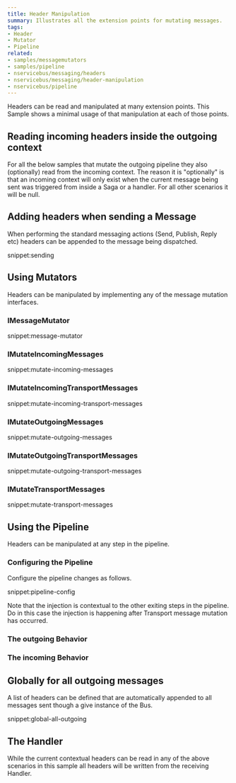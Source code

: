 ```yaml
---
title: Header Manipulation
summary: Illustrates all the extension points for mutating messages.
tags:
- Header
- Mutator
- Pipeline
related:
- samples/messagemutators
- samples/pipeline
- nservicebus/messaging/headers
- nservicebus/messaging/header-manipulation
- nservicebus/pipeline
---
```


Headers can be read and manipulated at many extension points. This Sample shows a minimal usage of that manipulation at each of those points.


## Reading incoming headers inside the outgoing context

For all the below samples that mutate the outgoing pipeline they also (optionally) read from the incoming context. The reason it is "optionally" is that an incoming context will only exist when the current message being sent was triggered from inside a Saga or a handler. For all other scenarios it will be null.


## Adding headers when sending a Message

When performing the standard messaging actions (Send, Publish, Reply etc) headers can be appended to the message being dispatched.

snippet:sending

## Using Mutators

Headers can be manipulated by implementing any of the message mutation interfaces.
 

### IMessageMutator

snippet:message-mutator


### IMutateIncomingMessages

snippet:mutate-incoming-messages


### IMutateIncomingTransportMessages

snippet:mutate-incoming-transport-messages


### IMutateOutgoingMessages

snippet:mutate-outgoing-messages


### IMutateOutgoingTransportMessages

snippet:mutate-outgoing-transport-messages


### IMutateTransportMessages

snippet:mutate-transport-messages


## Using the Pipeline 

Headers can be manipulated at any step in the pipeline.


### Configuring the Pipeline

Configure the pipeline changes as follows.

snippet:pipeline-config

Note that the injection is contextual to the other exiting steps in the pipeline. Do in this case the injection is happening after Transport message mutation has occurred.


### The outgoing Behavior

<!-- import outgoing-header-behavior-->


### The incoming Behavior

<!-- import incoming-header-behavior-->


## Globally for all outgoing messages

A list of headers can be defined that are automatically appended to all messages sent though a give instance of the Bus.

snippet:global-all-outgoing


## The Handler

While the current contextual headers can be read in any of the above scenarios in this sample all headers will be written from the receiving Handler.

<!-- import handler-->
